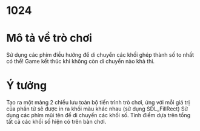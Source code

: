 # 1024

# Mô tả về trò chơi
Sử dụng các phím điều hướng để di chuyển các khối ghép thành số to nhất có thể! Game kết thúc khi không còn di chuyển nào khả thi.

# Ý tưởng
Tạo ra một mảng 2 chiều lưu toàn bộ tiến trình trò chơi, ứng với mỗi giá trị của phần tử sẽ được in ra khối màu khác nhau (sử dụng SDL_FillRect)
Sử dụng các phím mũi tên để di chuyển các khối số.
Tính điểm dựa trên tổng tất cả các khối số hiện có trên bàn chơi.
